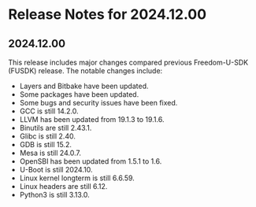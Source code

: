 # Release Notes for 2024.12.00

## 2024.12.00

This release includes major changes compared previous Freedom-U-SDK (FUSDK)
release. The notable changes include:
- Layers and Bitbake have been updated.
- Some packages have been updated.
- Some bugs and security issues have been fixed.
- GCC is still 14.2.0.
- LLVM has been updated from 19.1.3 to 19.1.6.
- Binutils are still 2.43.1.
- Glibc is still 2.40.
- GDB is still 15.2.
- Mesa is still 24.0.7.
- OpenSBI has been updated from 1.5.1 to 1.6.
- U-Boot is still 2024.10.
- Linux kernel longterm is still 6.6.59.
- Linux headers are still 6.12.
- Python3 is still 3.13.0.
